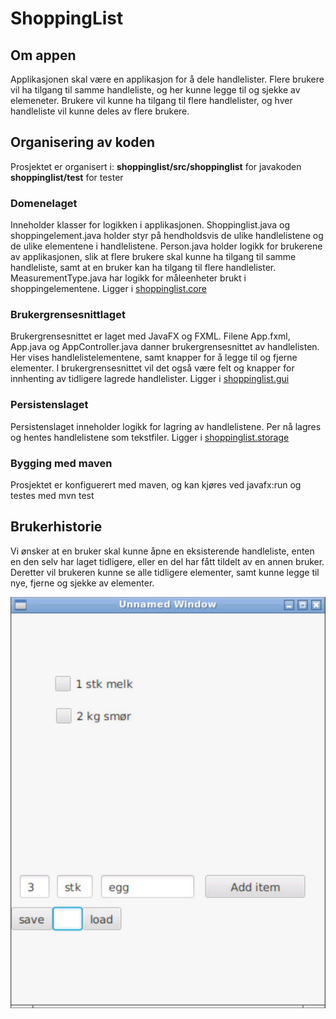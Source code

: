 # ShoppingList

## Om appen
Applikasjonen skal være en applikasjon for å dele handlelister.
Flere brukere vil ha tilgang til samme handleliste, og her kunne legge til og sjekke av elemeneter.
Brukere vil kunne ha tilgang til flere handlelister, og hver handleliste vil kunne deles av flere brukere. 

## Organisering av koden
Prosjektet er organisert i:
**shoppinglist/src/shoppinglist** for javakoden
**shoppinglist/test** for tester 

### Domenelaget
Inneholder klasser for logikken i applikasjonen.
Shoppinglist.java og shoppingelement.java holder styr på hendholdsvis de ulike handlelistene og de ulike elementene i handlelistene.
Person.java holder logikk for brukerene av applikasjonen, slik at flere brukere skal kunne ha tilgang til samme handleliste, samt at en bruker kan ha tilgang til flere handlelister.
MeasurementType.java har logikk for måleenheter brukt i shoppingelementene. 
Ligger i [shoppinglist.core](https://gitlab.stud.idi.ntnu.no/it1901/groups-2020/gr2049/gr2049/-/tree/master/shoppinglist%2Fsrc%2Fshoppinglist%2Fcore)

### Brukergrensesnittlaget
Brukergrensesnittet er laget med JavaFX og FXML. Filene App.fxml, App.java og AppController.java danner brukergrensesnittet av handlelisten.
Her vises handlelistelementene, samt knapper for å legge til og fjerne elementer. I brukergrensesnittet vil det også være felt og knapper for innhenting av tidligere lagrede handlelister.
Ligger i [shoppinglist.gui](https://gitlab.stud.idi.ntnu.no/it1901/groups-2020/gr2049/gr2049/-/tree/master/shoppinglist%2Fsrc%2Fshoppinglist%2Fgui)

### Persistenslaget 
Persistenslaget inneholder logikk for lagring av handlelistene. Per nå lagres og hentes handlelistene som tekstfiler.
Ligger i [shoppinglist.storage](https://gitlab.stud.idi.ntnu.no/it1901/groups-2020/gr2049/gr2049/-/tree/master/shoppinglist%2Fsrc%2Fshoppinglist%2Fstorage)

### Bygging med maven 
Prosjektet er konfiguerert med maven, og kan kjøres ved javafx:run og testes med mvn test

## Brukerhistorie
Vi ønsker at en bruker skal kunne åpne en eksisterende handleliste, enten en den selv har laget tidligere, eller en del har fått tildelt av en annen bruker.
Deretter vil brukeren kunne se alle tidligere elementer, samt kunne legge til nye, fjerne og sjekke av elementer. 


![](screenshot.png)